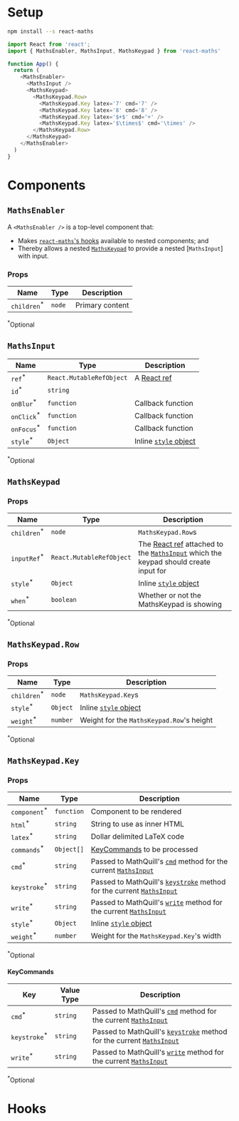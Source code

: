 # Setup

```bash
npm install --s react-maths
```

```js
import React from 'react';
import { MathsEnabler, MathsInput, MathsKeypad } from 'react-maths'

function App() {
  return (
    <MathsEnabler>
      <MathsInput />
      <MathsKeypad>
        <MathsKeypad.Row>
          <MathsKeypad.Key latex='7' cmd='7' />
          <MathsKeypad.Key latex='8' cmd='8' />
          <MathsKeypad.Key latex='$+$' cmd='+' />
          <MathsKeypad.Key latex='$\times$' cmd='\times' />
        </MathsKeypad.Row>
      </MathsKeypad>
    </MathsEnabler>
  )
}
```

# Components

## `MathsEnabler`
A `<MathsEnabler />` is a top-level component that:
- Makes [`react-maths`'s hooks](#hooks) available to nested components; and
- Thereby allows a nested [`MathsKeypad`](#mathskeypad) to provide a nested [`MathsInput`] with input.

### Props
|Name|Type|Description|
|---|---|---|
|`children`<sup>*</sup>|`node`|Primary content|

<sup>*</sup>Optional

## `MathsInput`
|Name|Type|Description|
|---|---|---|
|`ref`<sup>*</sup>|`React.MutableRefObject`|A [React ref](https://reactjs.org/docs/refs-and-the-dom.html)|
|`id`<sup>*</sup>|`string`||
|`onBlur`<sup>*</sup>|`function`|Callback function|
|`onClick`<sup>*</sup>|`function`|Callback function|
|`onFocus`<sup>*</sup>|`function`|Callback function|
|`style`<sup>*</sup>|`Object`|Inline [`style` object](https://reactjs.org/docs/dom-elements.html#style)|

<sup>*</sup>Optional

## `MathsKeypad`
### Props
|Name|Type|Description|
|---|---|---|
|`children`<sup>*</sup>|`node`|`MathsKeypad.Row`s|
|`inputRef`<sup>*</sup>|`React.MutableRefObject`|The [React ref](https://reactjs.org/docs/refs-and-the-dom.html) attached to the [`MathsInput`](#mathsinput) which the keypad should create input for|
|`style`<sup>*</sup>|`Object`|Inline [`style` object](https://reactjs.org/docs/dom-elements.html#style)|
|`when`<sup>*</sup>|`boolean`|Whether or not the MathsKeypad is showing|

<sup>*</sup>Optional

## `MathsKeypad.Row`
### Props
|Name|Type|Description|
|---|---|---|
|`children`<sup>*</sup>|`node`|`MathsKeypad.Key`s|
|`style`<sup>*</sup>|`Object`|Inline [`style` object](https://reactjs.org/docs/dom-elements.html#style)|
|`weight`<sup>*</sup>|`number`|Weight for the `MathsKeypad.Row`'s height|

<sup>*</sup>Optional

## `MathsKeypad.Key`
### Props
|Name|Type|Description|
|---|---|---|
|`component`<sup>*</sup>|`function`|Component to be rendered|
|`html`<sup>*</sup>|`string`|String to use as inner HTML|
|`latex`<sup>*</sup>|`string`|Dollar delimited LaTeX code|
|`commands`<sup>*</sup>|`Object[]`|[KeyCommands](#keycommands) to be processed|
|`cmd`<sup>*</sup>|`string`|Passed to MathQuill's [`cmd`](http://docs.mathquill.com/en/latest/Api_Methods/#cmdlatex_string) method for the current [`MathsInput`](#mathsinput)|
|`keystroke`<sup>*</sup>|`string`|Passed to MathQuill's [`keystroke`](http://docs.mathquill.com/en/latest/Api_Methods/#keystrokekeys) method for the current [`MathsInput`](#mathsinput)|
|`write`<sup>*</sup>|`string`|Passed to MathQuill's [`write`](http://docs.mathquill.com/en/latest/Api_Methods/#writelatex_string) method for the current [`MathsInput`](#mathsinput)|
|`style`<sup>*</sup>|`Object`|Inline [`style` object](https://reactjs.org/docs/dom-elements.html#style)|
|`weight`<sup>*</sup>|`number`|Weight for the `MathsKeypad.Key`'s width|

<sup>*</sup>Optional

#### KeyCommands
|Key|Value Type|Description|
|---|---|---|
|`cmd`<sup>*</sup>|`string`|Passed to MathQuill's [`cmd`](http://docs.mathquill.com/en/latest/Api_Methods/#cmdlatex_string) method for the current [`MathsInput`](#mathsinput)|
|`keystroke`<sup>*</sup>|`string`|Passed to MathQuill's [`keystroke`](http://docs.mathquill.com/en/latest/Api_Methods/#keystrokekeys) method for the current [`MathsInput`](#mathsinput)|
|`write`<sup>*</sup>|`string`|Passed to MathQuill's [`write`](http://docs.mathquill.com/en/latest/Api_Methods/#writelatex_string) method for the current [`MathsInput`](#mathsinput)|

<sup>*</sup>Optional

# Hooks
